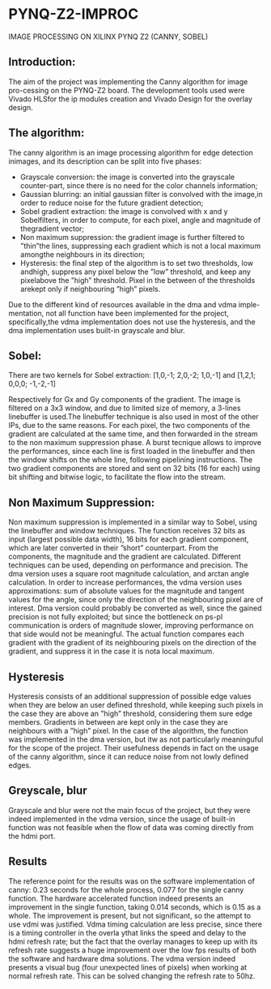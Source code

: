 # PYNQ-Z2-IMPROC
IMAGE PROCESSING ON XILINX PYNQ Z2 (CANNY, SOBEL)

## Introduction:
The aim of the project was implementing the Canny algorithm for image pro-cessing on the PYNQ-Z2 board.  The development tools used were Vivado HLSfor the ip modules creation and Vivado Design for the overlay design.

## The algorithm:
The  canny  algorithm  is  an  image  processing  algorithm  for  edge  detection  inimages, and its description can be split into five phases:
* Grayscale conversion:  the image is converted into the grayscale counter-part, since there is no need for the color channels information;
* Gaussian blurring:  an initial gaussian filter is convolved with the image,in order to reduce noise for the future gradient detection;
* Sobel  gradient  extraction:   the  image  is  convolved  with  x  and  y  Sobelfilters,  in  order  to  compute,  for  each  pixel,  angle  and  magnitude  of  thegradient vector;
* Non maximum suppression: the gradient image is further filtered to ”thin”the lines, suppressing each gradient which is not a local maximum amongthe neighbours in its direction;
* Hysteresis: the final step of the algorithm is to set two thresholds, low andhigh,  suppress any pixel below the ”low” threshold,  and keep any pixelabove  the  ”high”  threshold.   Pixel  in  the  between  of  the  thresholds  arekept only if neighbouring ”high” pixels.

Due to the different kind of resources available in the dma and vdma imple-mentation, not all function have been implemented for the project, specifically,the vdma implementation does not use the hysteresis, and the dma implementation uses built-in grayscale and blur.

## Sobel: 
There are two kernels for Sobel extraction: [1,0,-1; 2,0,-2; 1,0,-1] and [1,2,1; 0,0,0; -1,-2,-1]

Respectively for Gx and Gy components of the gradient.  The image is filtered on a 3x3 window, and due to limited size of memory, a 3-lines linebuffer is used.The linebuffer technique is also used in most of the other IPs, due to the same reasons. For each pixel, the two components of the gradient are calculated at the same time, and then forwarded in the stream to the non maximum suppression phase.
A  burst  tecnique  allows  to  improve  the  performances,  since  each  line  is  first loaded in the linebuffer and then the window shifts on the whole line, following pipelining instructions.  The two gradient components are stored and sent on 32 bits (16 for each) using bit shifting and bitwise logic, to facilitate the flow into the stream.

## Non Maximum Suppression: 

Non maximum suppression is implemented in a similar way to Sobel, using the linebuffer and window techniques.  The function receives 32 bits as input (largest possible data width), 16 bits for each gradient component, which are later converted in their ”short” counterpart.  From the components, the magnitude and the  gradient  are  calculated.   Different  techniques  can  be  used,  depending  on performance and precision.  The dma version uses a square root magnitude calculation, and arctan angle calculation.  In order to increase performances, the vdma version uses approximations:  sum of absolute values for the magnitude and tangent values for the angle, since only the direction of the neighbouring pixel are of interest.  Dma version could probably be converted as well,  since the  gained  precision  is  not  fully  exploited;  but  since  the  bottleneck  on  ps-pl communication is orders of magnitude slower, improving performance on that side would not be meaningful. The actual function compares each gradient with the gradient of its neighbouring pixels on the direction of the gradient, and suppress it in the case it is nota local maximum.

## Hysteresis

Hysteresis consists of an additional suppression of possible edge values when they are below an user defined threshold, while keeping such pixels in the case they are above an ”high” threshold, considering them sure edge members.  Gradients in between are kept only in the case they are neighbours with a ”high” pixel.  In the case of the algorithm, the function was implemented in the dma version, but itw as not particularly meaninguful for the scope of the project.  Their usefulness depends in fact on the usage of the canny algorithm, since it can reduce noise from not lowly defined edges.

## Greyscale, blur

Grayscale and blur were not the main focus of the project, but they were indeed implemented in the vdma version, since the usage of built-in function was not feasible when the flow of data was coming directly from the hdmi port.

## Results

The reference point for the results was on the software implementation of canny: 0.23  seconds  for  the  whole  process,  0.077  for  the  single  canny  function.   The hardware  accelerated  function  indeed  presents  an  improvement  in  the  single function, taking 0.014 seconds, which is 0.15 as a whole.  The improvement is present,  but not significant,  so the attempt to use vdmi was justified.  Vdma timing calculation are less precise, since there is a timing controller in the overla ythat links the speed and delay to the hdmi refresh rate; but the fact that the overlay manages to keep up with its refresh rate suggests a huge improvement over the low fps results of both the software and hardware dma solutions.  The vdma  version  indeed  presents  a  visual  bug  (four  unexpected  lines  of  pixels) when working at normal refresh rate. This can be solved changing the refresh rate to 50hz.
